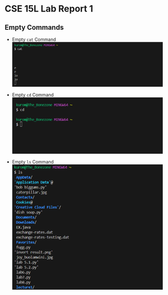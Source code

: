 # CSE 15L Lab Report 1
## Empty Commands
* Empty `cat` Command
![Image](empty_cat.png)

* Empty `cd` Command
![Image](empty_cd.png)

* Empty `ls` Command
![Image](empty_ls.png)
